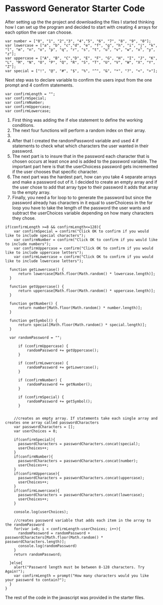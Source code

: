 # Password Generator Starter Code
 After setting up the the project and downloading the files I started thinking how I can set up the program and decided to start with creating 4 arrays for each option the user  can choose.

```
var number = ["0", "1", "2","3", "4","5", "6", "7", "8", "9", "0"];
var lowercase = ["a", "b", "c","d", "e", "f", "g", "h", "i", "j", "k", "l", "m", "n", "o", "p", "q", "r", "s", "t", "u", "v", "w", "x", "y", "z"];
var uppercase = ["A", "B", "C","D", "E", "F", "G", "H", "I", "J", "K", "L", "M", "N", "O", "P", "Q", "R", "S", "T", "U", "V", "W", "X", "Y", "Z"];
var special = ["!", "@", "#", "$", "%", "^", "&", "*", "?", "<", ">"];
```

Next step was to declare variable to confirm the users input from the one prompt and 4 confirm statements.
```
var confirmLength = "";
var confirmSpecial;
var confirmNumber;
var confirmUppercase;
var confirmLowercase;
```
<ol>
  <li>First thing was adding the if else statement to define the working conditions.</li>
  <li>The next four functions will perform a random index on their array.<li>
  <li>After that I created the randomPassword variable and used 4 if statements to check what which characters the user wanted in their password.</li>
  <li>The next part is to insure that in the password each character that is chosen occurs at least once and is added to the password variable. The important part here is that the userChoicess password gets incremented if the user chooses that specific character.</li>
  <li>The next part was the hardest part, how can you take 4 separate arrays and make a password out of it. I decided to create an empty array and if the user chose to add 
    that array type to their password it adds that array to the empty array.</li>
  <li>Finally, you need a for loop to to generate the password but since the password already has characters in it equal to userChoicess in the for loop you have to take the length of the password the user wants and subtract the userChoices variable depending on how many characters they chose.</li>
</ol>

```
if(confirmLength >=8 && confirmLength<=128){
    var confirmSpecial = confirm("Click OK to confirm if you would like to include special characters");
    var confirmNumber = confirm("Click OK to confirm if you would like to include numbers");
    var confirmUppercase = confirm("Click OK to confirm if you would like to include uppercase letters");
    var confirmLowercase = confirm("Click OK to confirm if you would like to include lowercase letters");

  function getLowercase() {
      return lowercase[Math.floor(Math.random() * lowercase.length)];
  }
  
  function getUppercase() {
      return uppercase[Math.floor(Math.random() * uppercase.length)];
  }
  
  function getNumber() {
      return number[Math.floor(Math.random() * number.length)];
  }
  
  function getSymbol() {
      return special[Math.floor(Math.random() * special.length)];
  }

  var randomPassword = "";
  
      if (confirmUppercase) {
          randomPassword += getUppercase();
      }
  
      if (confirmLowercase) {
          randomPassword += getLowercase();
      }
  
      if (confirmNumber) {
          randomPassword += getNumber();
      }
  
      if (confirmSpecial) {
          randomPassword += getSymbol();
      }


    //creates an empty array. If statements take each single array and creates one array called passwordCharacters
    var passwordCharacters = [];
    var userChoices = 0;

    if(confirmSpecial){
      passwordCharacters = passwordCharacters.concat(special);
      userChoices++;
    }
    if(confirmNumber){
      passwordCharacters = passwordCharacters.concat(number);
      userChoices++;
    }
    if(confirmUppercase){
      passwordCharacters = passwordCharacters.concat(uppercase);
      userChoices++;
    }
    if(confirmLowercase){
      passwordCharacters = passwordCharacters.concat(lowercase);
      userChoices++;
    }

    console.log(userChoices);

    //creates password variable that adds each item in the array to the randomPassword
    for(var i=0; i < confirmLength-userChoices; i++){
      randomPassword = randomPassword + passwordCharacters[Math.floor(Math.random() * passwordCharacters.length)];
      console.log(randomPassword)
    }
    return randomPassword;

  }else{
    alert("Password length must be between 8-128 characters. Try Again!");
    var confirmLength = prompt("How many characters would you like your password to contain?");
  }
}
  ```
The rest of the code in the javascript was provided in the starter files. 
